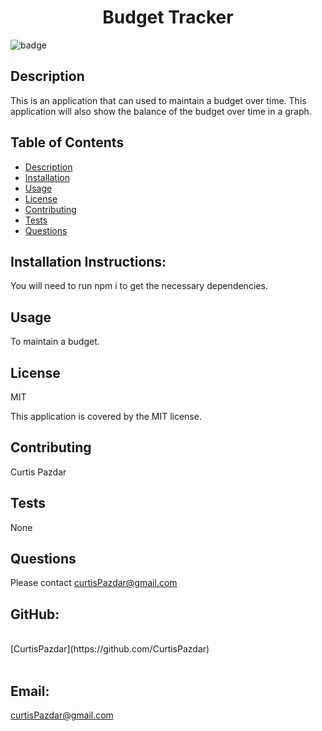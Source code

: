 <h1 align="center">Budget Tracker </h1>
  
![badge](https://img.shields.io/badge/license-MIT-brightgreen)<br />

## Description

This is an application that can used to maintain a budget over time. This application will also show the balance of the budget over time in a graph.

## Table of Contents

- [Description](#description)
- [Installation](#installationInstructions)
- [Usage](#usage)
- [License](#license)
- [Contributing](#contributors)
- [Tests](#test)
- [Questions](#questions)

## Installation Instructions:

You will need to run npm i to get the necessary dependencies.

## Usage

To maintain a budget.

## License

MIT

This application is covered by the MIT license.

## Contributing

Curtis Pazdar

## Tests

None

## Questions

Please contact curtisPazdar@gmail.com

## GitHub:

<br />
[CurtisPazdar](https://github.com/CurtisPazdar)<br />
<br />

## Email: <br />

curtisPazdar@gmail.com<br /><br />
